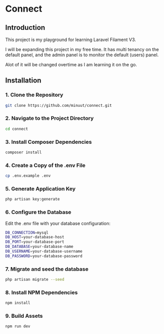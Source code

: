 # Connect
 
## Introduction

This project is my playground for learning Laravel Filament V3.

I will be expanding this project in my free time.
It has multi tenancy on the default panel, and the admin panel is to monitor the default (users) panel.

Alot of it will be changed overtime as I am learning it on the go.

## Installation

### 1. Clone the Repository
```bash
git clone https://github.com/minuut/connect.git
```

### 2. Navigate to the Project Directory
```bash
cd connect
```

### 3. Install Composer Dependencies
```bash
composer install
```

### 4. Create a Copy of the .env File
```bash
cp .env.example .env
```

### 5. Generate Application Key
```bash
php artisan key:generate
```

### 6. Configure the Database
Edit the .env file with your database configuration:

```bash
DB_CONNECTION=mysql
DB_HOST=your-database-host
DB_PORT=your-database-port
DB_DATABASE=your-database-name
DB_USERNAME=your-database-username
DB_PASSWORD=your-database-password
```

### 7. Migrate and seed the database
```bash
php artisan migrate --seed
```

### 8. Install NPM Dependencies
```bash
npm install
```

### 9. Build Assets
```bash
npm run dev
```

